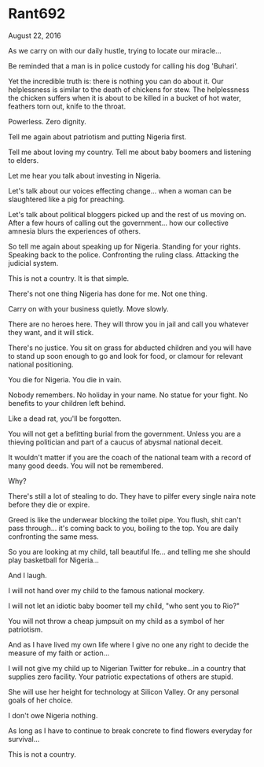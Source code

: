 # Rant692


August 22, 2016

As we carry on with our daily hustle, trying to locate our miracle...

Be reminded that a man is in police custody for calling his dog 'Buhari'.

Yet the incredible truth is: there is nothing you can do about it. Our helplessness is similar to the death of chickens for stew. The helplessness the chicken suffers when it is about to be killed in a bucket of hot water, feathers torn out, knife to the throat. 

Powerless. Zero dignity.

Tell me again about patriotism and putting Nigeria first.

Tell me about loving my country. Tell me about baby boomers and listening to elders. 

Let me hear you talk about investing in Nigeria. 

Let's talk about our voices effecting change... when a woman can be slaughtered like a pig for preaching.

Let's talk about political bloggers picked up and the rest of us moving on. After a few hours of calling out the government... how our collective amnesia blurs the experiences of others.

So tell me again about speaking up for Nigeria. Standing for your rights. Speaking back to the police. Confronting the ruling class. Attacking the judicial system. 

This is not a country. It is that simple. 

There's not one thing Nigeria has done for me. Not one thing.

Carry on with your business quietly. Move slowly.

There are no heroes here. They will throw you in jail and call you whatever they want, and it will stick. 

There's no justice. You sit on grass for abducted children and you will have to stand up soon enough to go and look for food, or clamour for relevant national positioning.

You die for Nigeria. You die in vain.

Nobody remembers. No holiday in your name. No statue for your fight. No benefits to your children left behind.

Like a dead rat, you'll be forgotten. 

You will not get a befitting burial from the government. Unless you are a thieving politician and part of a caucus of abysmal national deceit.

It wouldn't matter if you are the coach of the national team with a record of many good deeds. You will not be remembered.

Why?

There's still a lot of stealing to do. They have to pilfer every single naira note before they die or expire. 

Greed is like the underwear blocking the toilet pipe. You flush, shit can't pass through... it's coming back to you, boiling to the top. You are daily confronting the same mess.

So you are looking at my child, tall beautiful Ife... and telling me she should play basketball for Nigeria...

And I laugh. 

I will not hand over my child to the famous national mockery.

I will not let an idiotic baby boomer tell my child, "who sent you to Rio?"

You will not throw a cheap jumpsuit on my child as a symbol of her patriotism. 

And as I have lived my own life where I give no one any right to decide the measure of my faith or action...

I will not give my child up to Nigerian Twitter for rebuke...in a country that supplies zero facility. Your patriotic expectations of others are stupid.

She will use her height for technology at Silicon Valley. Or any personal goals of her choice.

I don't owe Nigeria nothing. 

As long as I have to continue to break concrete to find flowers everyday for survival...

This is not a country.
